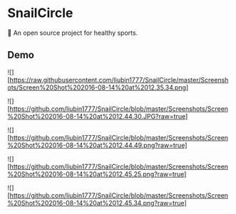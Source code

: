# SnailCircle
🚀 An open source project for healthy sports.

## Demo
![][https://raw.githubusercontent.com/liubin1777/SnailCircle/master/Screenshots/Screen%20Shot%202016-08-14%20at%2012.35.34.png]

![][https://github.com/liubin1777/SnailCircle/blob/master/Screenshots/Screen%20Shot%202016-08-14%20at%2012.44.30.JPG?raw=true]

![][https://github.com/liubin1777/SnailCircle/blob/master/Screenshots/Screen%20Shot%202016-08-14%20at%2012.44.49.png?raw=true]

![][https://github.com/liubin1777/SnailCircle/blob/master/Screenshots/Screen%20Shot%202016-08-14%20at%2012.45.25.png?raw=true]

![][https://github.com/liubin1777/SnailCircle/blob/master/Screenshots/Screen%20Shot%202016-08-14%20at%2012.45.34.png?raw=true]
